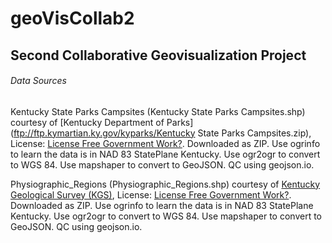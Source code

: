 # geoVisCollab2
## Second Collaborative Geovisualization Project

###### Data Sources
Kentucky State Parks Campsites (Kentucky State Parks Campsites.shp)
courtesy of [Kentucky Department of Parks](ftp://ftp.kymartian.ky.gov/kyparks/Kentucky State Parks Campsites.zip), License:   [License Free Government Work?](https://www.usa.gov/government-works).  Downloaded as ZIP.  Use ogrinfo to learn the data is in NAD 83 StatePlane Kentucky.  Use ogr2ogr to convert to WGS 84. Use mapshaper to convert to GeoJSON. QC using geojson.io.

Physiographic_Regions (Physiographic_Regions.shp) courtesy of [Kentucky Geological Survey (KGS)](http://kgs.uky.edu/kgsweb/download/state/REGIONS.ZIP), License:   [License Free Government Work?](https://www.usa.gov/government-works).  Downloaded as ZIP.  Use ogrinfo to learn the data is in NAD 83 StatePlane Kentucky.  Use ogr2ogr to convert to WGS 84.  Use mapshaper to convert to GeoJSON.  QC using geojson.io.
